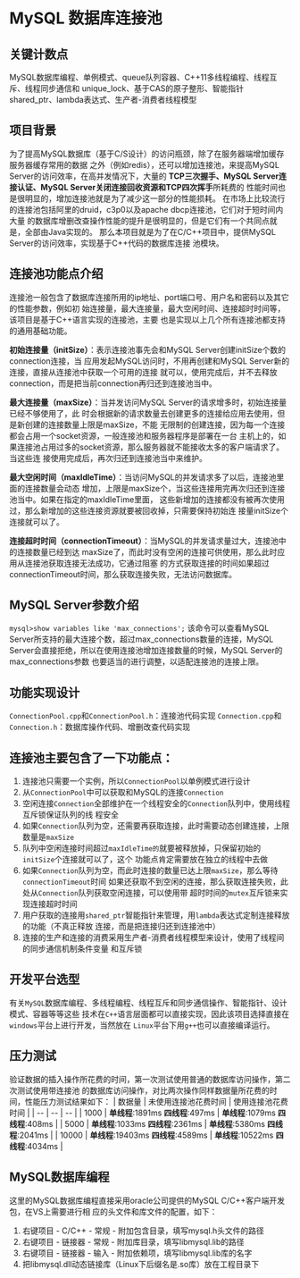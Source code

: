 # MySQL 数据库连接池
## 关键计数点
MySQL数据库编程、单例模式、queue队列容器、C++11多线程编程、线程互斥、线程同步通信和
unique_lock、基于CAS的原子整形、智能指针shared_ptr、lambda表达式、生产者-消费者线程模型

## 项目背景
为了提高MySQL数据库（基于C/S设计）的访问瓶颈，除了在服务器端增加缓存服务器缓存常用的数据
之外（例如redis），还可以增加连接池，来提高MySQL Server的访问效率，在高并发情况下，大量的
**TCP三次握手、MySQL Server连接认证、MySQL Server关闭连接回收资源和TCP四次挥手**所耗费的
性能时间也是很明显的，增加连接池就是为了减少这一部分的性能损耗。 
在市场上比较流行的连接池包括阿里的druid，c3p0以及apache dbcp连接池，它们对于短时间内大量
的数据库增删改查操作性能的提升是很明显的，但是它们有一个共同点就是，全部由Java实现的。
那么本项目就是为了在C/C++项目中，提供MySQL Server的访问效率，实现基于C++代码的数据库连接
池模块。

## 连接池功能点介绍
连接池一般包含了数据库连接所用的ip地址、port端口号、用户名和密码以及其它的性能参数，例如初
始连接量，最大连接量，最大空闲时间、连接超时时间等，该项目是基于C++语言实现的连接池，主要
也是实现以上几个所有连接池都支持的通用基础功能。

**初始连接量（initSize）**：表示连接池事先会和MySQL Server创建initSize个数的connection连接，当
应用发起MySQL访问时，不用再创建和MySQL Server新的连接，直接从连接池中获取一个可用的连接
就可以，使用完成后，并不去释放connection，而是把当前connection再归还到连接池当中。

**最大连接量（maxSize）**：当并发访问MySQL Server的请求增多时，初始连接量已经不够使用了，此
时会根据新的请求数量去创建更多的连接给应用去使用，但是新创建的连接数量上限是maxSize，不能
无限制的创建连接，因为每一个连接都会占用一个socket资源，一般连接池和服务器程序是部署在一台
主机上的，如果连接池占用过多的socket资源，那么服务器就不能接收太多的客户端请求了。当这些连
接使用完成后，再次归还到连接池当中来维护。

**最大空闲时间（maxIdleTime）**：当访问MySQL的并发请求多了以后，连接池里面的连接数量会动态
增加，上限是maxSize个，当这些连接用完再次归还到连接池当中。如果在指定的maxIdleTime里面，
这些新增加的连接都没有被再次使用过，那么新增加的这些连接资源就要被回收掉，只需要保持初始连
接量initSize个连接就可以了。

**连接超时时间（connectionTimeout）**：当MySQL的并发请求量过大，连接池中的连接数量已经到达
maxSize了，而此时没有空闲的连接可供使用，那么此时应用从连接池获取连接无法成功，它通过阻塞
的方式获取连接的时间如果超过connectionTimeout时间，那么获取连接失败，无法访问数据库。

## MySQL Server参数介绍
`mysql>show variables like 'max_connections';`
该命令可以查看MySQL Server所支持的最大连接个数，超过max_connections数量的连接，MySQL
Server会直接拒绝，所以在使用连接池增加连接数量的时候，MySQL Server的max_connections参数
也要适当的进行调整，以适配连接池的连接上限。

## 功能实现设计
`ConnectionPool.cpp`和`ConnectionPool.h`：连接池代码实现
`Connection.cpp`和`Connection.h`：数据库操作代码、增删改查代码实现

## 连接池主要包含了一下功能点：
1. 连接池只需要一个实例，所以`ConnectionPool`以单例模式进行设计
2. 从`ConnectionPool`中可以获取和MySQL的连接`Connection`
3. 空闲连接`Connection`全部维护在一个线程安全的`Connection`队列中，使用线程互斥锁保证队列的线
程安全
4. 如果`Connection`队列为空，还需要再获取连接，此时需要动态创建连接，上限数量是`maxSize`
5. 队列中空闲连接时间超过`maxIdleTime的`就要被释放掉，只保留初始的`initSize`个连接就可以了，这个
功能点肯定需要放在独立的线程中去做
6. 如果`Connection`队列为空，而此时连接的数量已达上限`maxSize`，那么等待`connectionTimeout`时间
如果还获取不到空闲的连接，那么获取连接失败，此处从`Connection`队列获取空闲连接，可以使用带
超时时间的`mutex`互斥锁来实现连接超时时间
7. 用户获取的连接用`shared_ptr`智能指针来管理，用`lambda`表达式定制连接释放的功能（不真正释放
连接，而是把连接归还到连接池中）
8. 连接的生产和连接的消费采用生产者-消费者线程模型来设计，使用了线程间的同步通信机制条件变量
和互斥锁

## 开发平台选型
有关`MySQL`数据库编程、多线程编程、线程互斥和同步通信操作、智能指针、设计模式、容器等等这些
技术在`C++`语言层面都可以直接实现，因此该项目选择直接在`windows`平台上进行开发，当然放在
`Linux`平台下用`g++`也可以直接编译运行。

## 压力测试
验证数据的插入操作所花费的时间，第一次测试使用普通的数据库访问操作，第二次测试使用带连接池
的数据库访问操作，对比两次操作同样数据量所花费的时间，性能压力测试结果如下：
| 数据量 | 未使用连接池花费时间 | 使用连接池花费时间 |
| -- | -- | -- |
| 1000 | **单线程**:1891ms **四线程**:497ms | **单线程**:1079ms **四线程**:408ms |
| 5000 |  **单线程**:1033ms **四线程**:2361ms | **单线程**:5380ms **四线程**:2041ms |
| 10000 |  **单线程**:19403ms **四线程**:4589ms |  **单线程**:10522ms **四线程**:4034ms |

## MySQL数据库编程
这里的MySQL数据库编程直接采用oracle公司提供的MySQL C/C++客户端开发包，在VS上需要进行相
应的头文件和库文件的配置，如下：
1. 右键项目 - C/C++ - 常规 - 附加包含目录，填写mysql.h头文件的路径
2. 右键项目 - 链接器 - 常规 - 附加库目录，填写libmysql.lib的路径
3. 右键项目 - 链接器 - 输入 - 附加依赖项，填写libmysql.lib库的名字
4. 把libmysql.dll动态链接库（Linux下后缀名是.so库）放在工程目录下